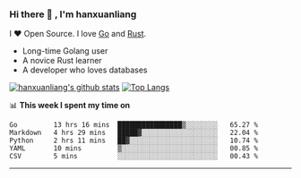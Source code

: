 ### Hi there 👋 , I'm hanxuanliang

<!--
**hanxuanliang/hanxuanliang** is a ✨ _special_ ✨ repository because its `README.md` (this file) appears on your GitHub profile.

Here are some ideas to get you started:

- 🔭 I’m currently working on ...
- 🌱 I’m currently learning ...
- 👯 I’m looking to collaborate on ...
- 🤔 I’m looking for help with ...
- 💬 Ask me about ...
- 📫 How to reach me: ...
- 😄 Pronouns: ...
- ⚡ Fun fact: ...
-->
I ❤ Open Source. I love [Go](https://golang.org) and [Rust](https://www.rust-lang.org/zh-CN/).

* Long-time Golang user
* A novice Rust learner
* A developer who loves databases

[![hanxuanliang's github stats](https://github-readme-stats.vercel.app/api/top-langs/?username=hanxuanliang&hide=html)](https://github.com/anuraghazra/github-readme-stats)
[![Top Langs](https://github-readme-stats.vercel.app/api?username=hanxuanliang&show_icons=true&count_private=true&line_height=40)](https://github.com/anuraghazra/github-readme-stats)

📊 **This week I spent my time on**
<!--START_SECTION:waka-->
```text
Go         13 hrs 16 mins  ████████████████▒░░░░░░░░   65.27 % 
Markdown   4 hrs 29 mins   █████▓░░░░░░░░░░░░░░░░░░░   22.04 % 
Python     2 hrs 11 mins   ██▓░░░░░░░░░░░░░░░░░░░░░░   10.74 % 
YAML       10 mins         ▒░░░░░░░░░░░░░░░░░░░░░░░░   00.85 % 
CSV        5 mins          ░░░░░░░░░░░░░░░░░░░░░░░░░   00.43 % 
```
<!--END_SECTION:waka-->

***
